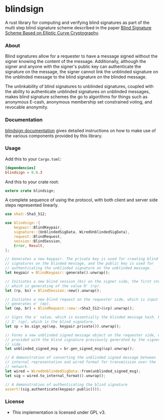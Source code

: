 blindsign
=====

A rust library for computing and verifying blind signatures as part of the multi
step blind signature scheme described in the paper [Blind Signature Scheme Based on Elliptic Curve Cryptography](pdfs.semanticscholar.org/e58a/1713858a9e18abfc05de244e.pdf).

### About

Blind signatures allow for a requester to have a message signed without the
signer knowing the content of the message. Additionally, although the signer
and anyone with the signer's public key can authenticate the signature on the
message, the signer cannot link the unblinded signature on the unblinded message
to the blind signature on the blinded message.

The unlinkability of blind signatures to unblinded signatures, coupled with the
ability to authenticate unblinded signatures on unblinded messages, makes blind
signature schemes the go to algorithms for things such as anonymous E-cash,
anonymous membership set constrained voting, and revocable anonymity.

### Documentation

[blindsign documentation](https://docs.rs/blindsign) gives detailed instructions
on how to make use of the various components provided by this library.

### Usage

Add this to your `Cargo.toml`:

```toml
[dependencies]
blindsign = 0.0.3
```

And this to your crate root:

```rust
extern crate blindsign;
```

A complete sequence of using the protocol, with both client and server side
steps represented linearly.

```rust
use sha3::Sha3_512;

use blindsign::{
    keypair::BlindKeypair,
    signature::{UnblindedSigData, WiredUnblindedSigData},
    request::BlindRequest,
    session::BlindSession,
    Error, Result,
};

// Generates a new keypair. The private key is used for creating blind
// signatures on the blinded message, and the public key is used for
// authenticating the unblinded signature on the unblinded message.
let keypair = BlindKeypair::generate().unwrap();

// Initiates a new blind session (bs) on the signer side, the first step of
// which is generating of the value R' (rp).
let (rp, bs) = BlindSession::new().unwrap();

// Initiates a new blind request on the requester side, which is input R' and
// generates e' (ep).
let (ep, br) = BlindRequest::new::<Sha3_512>(&rp).unwrap();

// Signs the e' value, which is essentially the blinded message hash. Produces
// S' (sp), which is the blind signature.
let sp = bs.sign_ep(&ep, keypair.private()).unwrap();

// Forms a new unblinded signed message object on the requester side, when
// provided with the blind signature previously generated by the signer
// side.
let unblinded_signed_msg = br.gen_signed_msg(&sp).unwrap();

// A demonstration of converting the unblinded signed message between
// internal representation and wired format for transmission over the
// network.
let wired = WiredUnblindedSigData::from(unblinded_signed_msg);
let sig = wired.to_internal_format().unwrap();

// A demonstration of authenticating the blind signature
assert!(sig.authenticate(keypair.public()));
```

### License

* This implementation is licensed under GPL v3.
